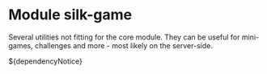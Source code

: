 # Module silk-game

Several utilities not fitting for the core module. They can be useful for mini-games, challenges and more - most likely on the server-side.

${dependencyNotice}
